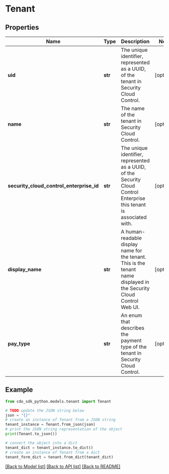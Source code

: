 # Tenant


## Properties

Name | Type | Description | Notes
------------ | ------------- | ------------- | -------------
**uid** | **str** | The unique identifier, represented as a UUID, of the tenant in Security Cloud Control. | [optional] 
**name** | **str** | The name of the tenant in Security Cloud Control. | [optional] 
**security_cloud_control_enterprise_id** | **str** | The unique identifier, represented as a UUID, of the Security Cloud Control Enterprise this tenant is associated with. | [optional] 
**display_name** | **str** | A human-readable display name for the tenant. This is the tenant name displayed in the Security Cloud Control Web UI. | [optional] 
**pay_type** | **str** | An enum that describes the payment type of the tenant in Security Cloud Control. | [optional] 

## Example

```python
from cdo_sdk_python.models.tenant import Tenant

# TODO update the JSON string below
json = "{}"
# create an instance of Tenant from a JSON string
tenant_instance = Tenant.from_json(json)
# print the JSON string representation of the object
print(Tenant.to_json())

# convert the object into a dict
tenant_dict = tenant_instance.to_dict()
# create an instance of Tenant from a dict
tenant_form_dict = tenant.from_dict(tenant_dict)
```
[[Back to Model list]](../README.md#documentation-for-models) [[Back to API list]](../README.md#documentation-for-api-endpoints) [[Back to README]](../README.md)



